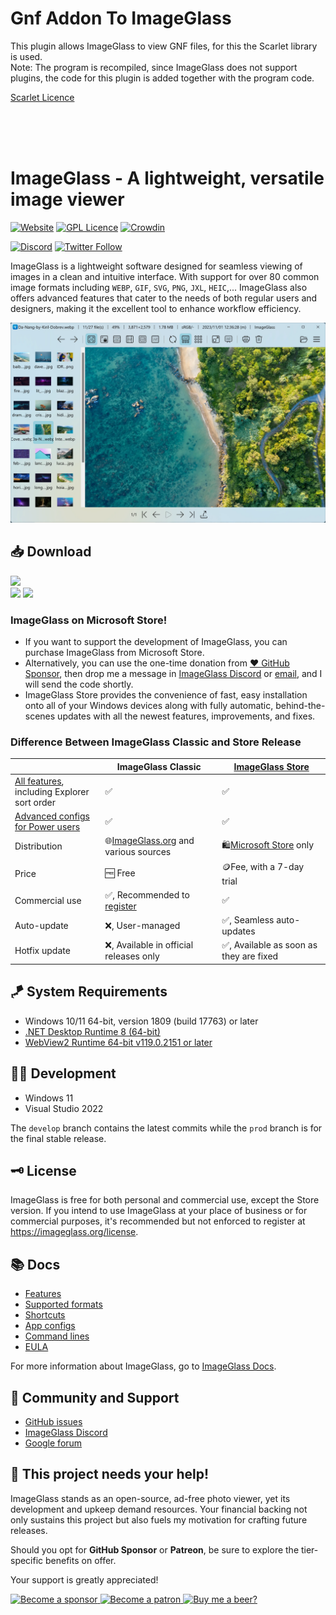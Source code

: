 Gnf Addon To ImageGlass
===
This plugin allows ImageGlass to view GNF files, for this the Scarlet library is used.
<br>Note: The program is recompiled, since ImageGlass does not support plugins, the code for this plugin is added together with the program code.

[Scarlet Licence](https://github.com/xdanieldzd/Scarlet/blob/master/LICENSE.md)

<br>
<br>
<br>

ImageGlass - A lightweight, versatile image viewer
===


[![Website](https://img.shields.io/badge/www-imageglass.org-0099BC.svg?maxAge=3600&color=%233097B8)](https://imageglass.org)
[![GPL Licence](https://img.shields.io/badge/license-GPLv3-green.svg?maxAge=3600)](https://github.com/d2phap/ImageGlass/blob/master/LICENSE)
[![Crowdin](https://d322cqt584bo4o.cloudfront.net/imageglass/localized.svg)](https://crowdin.com/project/imageglass)

[![Discord](https://img.shields.io/discord/818852544859209748?label=chat&logo=discord&color=%233097B8&style=social)](https://discord.gg/tWjbynH2X8)
[![Twitter Follow](https://img.shields.io/twitter/follow/duongdieuphap?style=social)](https://twitter.com/duongdieuphap)


ImageGlass is a lightweight software designed for seamless viewing of images in a clean and intuitive interface. With support for over 80 common image formats including `WEBP`, `GIF`, `SVG`, `PNG`, `JXL`, `HEIC`,... ImageGlass also offers advanced features that cater to the needs of both regular users and designers, making it the excellent tool to enhance workflow efficiency.


<a href="https://www.imageglass.org/download" target="_blank" title="View screen shots">
<img src="https://raw.githubusercontent.com/ImageGlass/releases/main/screenshots/v9.0/9.0_b1.webp" alt="ImageGlass 9.0.11.25" width="640">
</a><br/>


## 📥 Download
<a href="https://apps.microsoft.com/detail/9N33VZK3C7TH?launch=true&cid=GitHubRelease&mode=full">
  <img  height="58" src="https://github.com/d2phap/ImageGlass/assets/3154213/08a071bb-a6ae-420c-b53b-2317004570d4" />
</a>

<br/>
<a href="https://imageglass.org/download">
  <img src="https://img.shields.io/github/downloads/d2phap/imageglass/total?color=%232A7C91&label=total%20downloads&style=for-the-badge" /></a>
<a href="https://imageglass.org/download">
  <img src="https://img.shields.io/github/downloads/d2phap/imageglass/latest/total?color=%232A7C91&label=latest%20version&style=for-the-badge" /></a>


### ImageGlass on Microsoft Store!
- If you want to support the development of ImageGlass, you can purchase ImageGlass from Microsoft Store.
- Alternatively, you can use the one-time donation from [♥ GitHub Sponsor](https://github.com/sponsors/d2phap), then drop me a message in [ImageGlass Discord](https://discord.com/channels/818852544859209748/818852544859209751) or [email](https://imageglass.org/about), and I will send the code shortly.
- ImageGlass Store provides the convenience of fast, easy installation onto all of your Windows devices along with fully automatic, behind-the-scenes updates with all the newest features, improvements, and fixes.

### Difference Between ImageGlass Classic and Store Release
|  | ImageGlass Classic | [ImageGlass Store](https://apps.microsoft.com/detail/9N33VZK3C7TH?launch=true&cid=GitHubRelease&mode=full) | 
| -- | -- | -- |
| [All features](https://imageglass.org/docs/features), <br/>including Explorer sort order | ✅ | ✅ |
| [Advanced configs<br/>for Power users](https://imageglass.org/docs/app-configs) | ✅ | ✅ |
| Distribution | 🌐[ImageGlass.org](https://imageglass.org) and various sources | 🛍️[Microsoft Store](https://apps.microsoft.com/detail/9N33VZK3C7TH?launch=true&cid=GitHubRelease&mode=full) only |
| Price | 🆓 Free | 🪙Fee, with a 7-day trial |
| Commercial use | ✅, Recommended to [register](https://imageglass.org/license) | ✅ |
| Auto-update | ❌, User-managed | ✅, Seamless auto-updates |
| Hotfix update | ❌, Available in official releases only | ✅, Available as soon as they are fixed |


## 🪁 System Requirements
- Windows 10/11 64-bit, version 1809 (build 17763) or later
- [.NET Desktop Runtime 8 (64-bit)](https://dotnet.microsoft.com/en-us/download/dotnet/8.0)
- [WebView2 Runtime 64-bit v119.0.2151 or later](https://developer.microsoft.com/en-us/microsoft-edge/webview2/#download-section)


## 👨‍💻 Development
- Windows 11
- Visual Studio 2022

The `develop` branch contains the latest commits while the `prod` branch is for the final stable release.


## 🗝️ License
ImageGlass is free for both personal and commercial use, except the Store version. If you intend to use ImageGlass at your place of business or for commercial purposes, it's recommended but not enforced to register at https://imageglass.org/license.


## 📚 Docs
- [Features](https://imageglass.org/docs/features)
- [Supported formats](https://imageglass.org/docs/supported-formats)
- [Shortcuts](https://imageglass.org/docs/ui-shortcuts-reference)
- [App configs](https://imageglass.org/docs/app-configs)
- [Command lines](https://imageglass.org/docs/command-line-utilities)
- [EULA](https://imageglass.org/license)

For more information about ImageGlass, go to [ImageGlass Docs](https://imageglass.org/docs).


## 🤼 Community and Support
- [GitHub issues](https://github.com/d2phap/ImageGlass/issues)
- [ImageGlass Discord](https://discord.io/imageglass)
- [Google forum](https://groups.google.com/forum/#!forum/imageglass)


## 💖 This project needs your help!
ImageGlass stands as an open-source, ad-free photo viewer, yet its development and upkeep demand resources. Your financial backing not only sustains this project but also fuels my motivation for crafting future releases.

Should you opt for **GitHub Sponsor** or **Patreon**, be sure to explore the tier-specific benefits on offer.

Your support is greatly appreciated!

<a href="https://github.com/sponsors/d2phap" target="_blank" title="Become a sponsor">
<img src="https://img.shields.io/badge/Github-@d2phap-24292e.svg?maxAge=3600&logo=github" height="30" alt="Become a sponsor">
</a>

<a href="https://www.patreon.com/d2phap" target="_blank" title="Become a patron">
<img src="https://img.shields.io/badge/Patreon-@d2phap%20-e85b46.svg?maxAge=3600&logo=patreon" height="30" alt="Become a patron">
</a>

<a href="https://www.paypal.me/d2phap" target="_blank" title="Buy me a beer?">
<img src="https://img.shields.io/badge/PayPal-Donate%20$10%20-0070ba.svg?maxAge=3600&logo=paypal" height="30" alt="Buy me a beer?">
</a>

